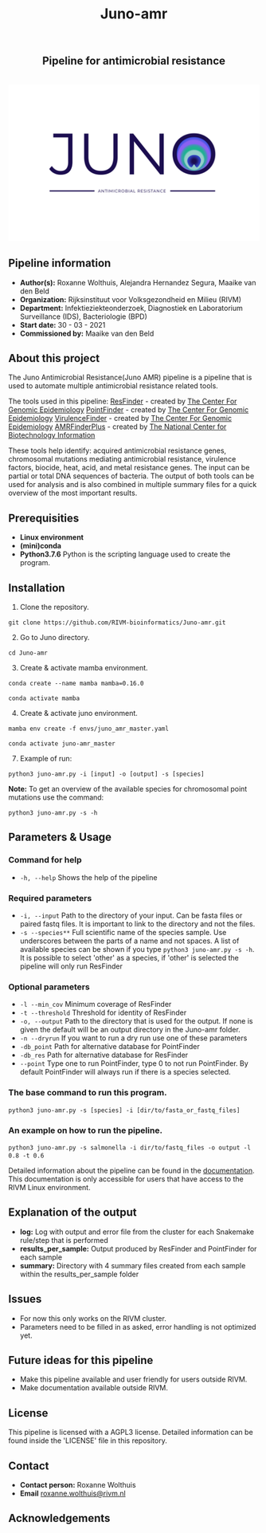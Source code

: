 <div align="center">
    <h1> Juno-amr</h1>
    <br />
    <h2> Pipeline for antimicrobial resistance</h2>
    <br />
    <img src="files/juno_antimicrobial_lightbg.png" alt="pipeline logo">
</div>

## Pipeline information
* **Author(s):**            Roxanne Wolthuis, Alejandra Hernandez Segura, Maaike van den Beld
* **Organization:**         Rijksinstituut voor Volksgezondheid en Milieu (RIVM)
* **Department:**           Infektieziekteonderzoek, Diagnostiek en Laboratorium Surveillance (IDS), Bacteriologie (BPD)
* **Start date:**           30 - 03 - 2021
* **Commissioned by:**      Maaike van den Beld

## About this project
The Juno Antimicrobial Resistance(Juno AMR) pipeline is a pipeline that is used to automate multiple antimicrobial resistance related tools. 

The tools used in this pipeline:
[ResFinder](https://bitbucket.org/genomicepidemiology/resfinder/src/master/) - created by [The Center For Genomic Epidemiology](https://www.genomicepidemiology.org/)
[PointFinder](https://bitbucket.org/genomicepidemiology/pointfinder/src/master/) - created by [The Center For Genomic Epidemiology](https://www.genomicepidemiology.org/)
[VirulenceFinder](https://bitbucket.org/genomicepidemiology/virulencefinder/src/master/) - created by [The Center For Genomic Epidemiology](https://www.genomicepidemiology.org/)
[AMRFinderPlus](https://github.com/ncbi/amr) - created by [The National Center for Biotechnology Information](https://www.ncbi.nlm.nih.gov/)

These tools help identify: acquired antimicrobial resistance genes, chromosomal mutations mediating antimicrobial resistance, virulence factors, biocide, heat, acid, and metal resistance genes. The input can be partial or total DNA sequences of bacteria. The output of both tools can be used for analysis and is also combined in multiple summary files for a quick overview of the most important results.

## Prerequisities
* **Linux environment**
* **(mini)conda**
* **Python3.7.6** Python is the scripting language used to create the program.


## Installation
1. Clone the repository.
```
git clone https://github.com/RIVM-bioinformatics/Juno-amr.git
```

2. Go to Juno directory.
```
cd Juno-amr
```

3. Create & activate mamba environment.
```
conda create --name mamba mamba=0.16.0
```
```
conda activate mamba
```

4. Create & activate juno environment.
```
mamba env create -f envs/juno_amr_master.yaml
```
```
conda activate juno-amr_master
```

7. Example of run:
```
python3 juno-amr.py -i [input] -o [output] -s [species]
```

**Note:** To get an overview of the available species for chromosomal point mutations use the command:
```
python3 juno-amr.py -s -h
```

## Parameters & Usage
### Command for help
* ```-h, --help``` Shows the help of the pipeline

### Required parameters
* ```-i, --input``` Path to the directory of your input. Can be fasta files or paired fastq files. It is important to link to the directory and not the files.
* ```-s --species**``` Full scientific name of the species sample. Use underscores between the parts of a name and not spaces. A list of available species can be shown if you type ```python3 juno-amr.py -s -h```. It is possible to select 'other' as a species, if 'other' is selected the pipeline will only run ResFinder

### Optional parameters
* ```-l --min_cov```    Minimum coverage of ResFinder
* ```-t --threshold```  Threshold for identity of ResFinder
* ```-o, --output```    Path to the directory that is used for the output. If none is given the default will be an output directory in the Juno-amr folder.
* ```-n --dryrun```     If you want to run a dry run use one of these parameters
* ```-db_point```       Path for alternative database for PointFinder
* ```-db_res```         Path for alternative database for ResFinder
* ```--point```         Type one to run PointFinder, type 0 to not run PointFinder. By default PointFinder will always run if there is a species selected.


### The base command to run this program. 
```
python3 juno-amr.py -s [species] -i [dir/to/fasta_or_fastq_files]
```

### An example on how to run the pipeline.
```
python3 juno-amr.py -s salmonella -i dir/to/fastq_files -o output -l 0.8 -t 0.6
```

Detailed information about the pipeline can be found in the [documentation](https://www.google.com "Pipeline documentation"). This documentation is only accessible for users that have access to the RIVM Linux environment.

## Explanation of the output
* **log:** Log with output and error file from the cluster for each Snakemake rule/step that is performed
* **results_per_sample:** Output produced by ResFinder and PointFinder for each sample
* **summary:** Directory with 4 summary files created from each sample within the results_per_sample folder

## Issues
* For now this only works on the RIVM cluster.
* Parameters need to be filled in as asked, error handling is not optimized yet.

## Future ideas for this pipeline
* Make this pipeline available and user friendly for users outside RIVM.
* Make documentation available outside RIVM.

## License
This pipeline is licensed with a AGPL3 license. Detailed information can be found inside the 'LICENSE' file in this repository.

## Contact
* **Contact person:**       Roxanne Wolthuis
* **Email**                 roxanne.wolthuis@rivm.nl  

## Acknowledgements